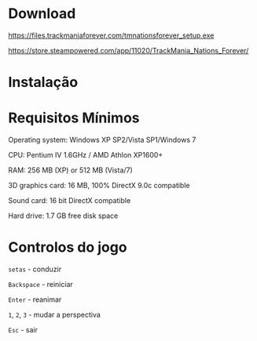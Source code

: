 # Download

https://files.trackmaniaforever.com/tmnationsforever_setup.exe

https://store.steampowered.com/app/11020/TrackMania_Nations_Forever/

# Instalação


# Requisitos Mínimos

Operating system: Windows XP SP2/Vista SP1/Windows 7

CPU: Pentium IV 1.6GHz / AMD Athlon XP1600+

RAM: 256 MB (XP) or 512 MB (Vista/7)

3D graphics card: 16 MB, 100% DirectX 9.0c compatible

Sound card: 16 bit DirectX compatible

Hard drive: 1.7 GB free disk space

# Controlos do jogo

`setas` - conduzir

`Backspace` - reiniciar

`Enter` - reanimar

`1`, `2`, `3` - mudar a perspectiva

`Esc` - sair
